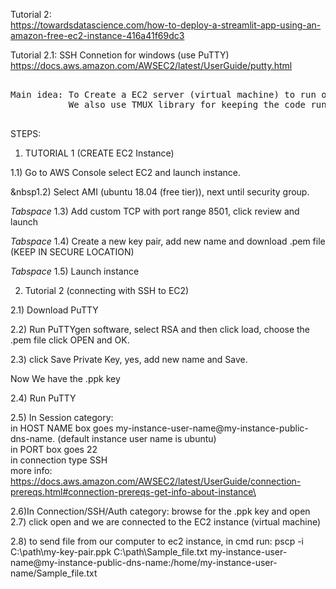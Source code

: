 Tutorial 2:\
	https://towardsdatascience.com/how-to-deploy-a-streamlit-app-using-an-amazon-free-ec2-instance-416a41f69dc3
	
Tutorial 2.1: SSH Connetion for windows (use PuTTY) \
	https://docs.aws.amazon.com/AWSEC2/latest/UserGuide/putty.html
<pre>      
Main idea: To Create a EC2 server (virtual machine) to run our streamlit web app. 
           We also use TMUX library for keeping the code running in the background.
	   
</pre>  

STEPS:


1) TUTORIAL 1 (CREATE EC2 Instance)

 1.1) Go to AWS Console select EC2 and launch instance.
 
&nbsp1.2) Select AMI (ubuntu 18.04 (free tier)), next until security group.
 
*Tabspace* 1.3) Add custom TCP with port range 8501, click review and launch
 
*Tabspace* 1.4) Create a new key pair, add new name and download .pem file (KEEP IN SECURE LOCATION)
 
*Tabspace* 1.5) Launch instance

2) Tutorial 2 (connecting with SSH to EC2)

 2.1) Download PuTTY
 
 2.2) Run PuTTYgen software, select RSA and then click load, choose the .pem file click OPEN and OK.
 
 2.3) click Save Private Key, yes, add new name and Save.
 
 Now We have the .ppk key
 
 2.4) Run PuTTY
 
 2.5) In Session category: \
      in HOST NAME box goes  my-instance-user-name@my-instance-public-dns-name. (default instance user name is ubuntu)\
      in PORT box goes 22\
      in connection type SSH\
      more info:  https://docs.aws.amazon.com/AWSEC2/latest/UserGuide/connection-prereqs.html#connection-prereqs-get-info-about-instance\
      
 2.6)In Connection/SSH/Auth category:
      browse for the .ppk key and open
 2.7) click open and we are connected to the EC2 instance (virtual machine)
 
 2.8) to send file from our computer to ec2 instance, in cmd run:
 	pscp -i C:\path\my-key-pair.ppk C:\path\Sample_file.txt my-instance-user-name@my-instance-public-dns-name:/home/my-instance-user-name/Sample_file.txt
      
      
      



  
  

